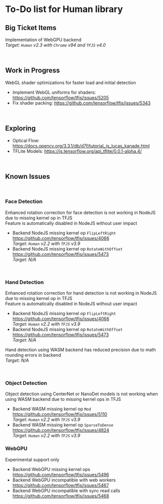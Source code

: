 # To-Do list for Human library

## Big Ticket Items

Implementation of WebGPU backend  
*Target: `Human` v2.3 with `Chrome` v94 and `TFJS` v4.0*

<br>

## Work in Progress

WebGL shader optimizations for faster load and initial detection

- Implement WebGL uniforms for shaders: <https://github.com/tensorflow/tfjs/issues/5205>
- Fix shader packing: <https://github.com/tensorflow/tfjs/issues/5343>

<br>

## Exploring

- Optical Flow: <https://docs.opencv.org/3.3.1/db/d7f/tutorial_js_lucas_kanade.html>
- TFLite Models: <https://js.tensorflow.org/api_tflite/0.0.1-alpha.4/>

<br>

## Known Issues

<br>

### Face Detection

Enhanced rotation correction for face detection is not working in NodeJS due to missing kernel op in TFJS  
Feature is automatically disabled in NodeJS without user impact  

- Backend NodeJS missing kernel op `FlipLeftRight`  
  <https://github.com/tensorflow/tfjs/issues/4066>  
  *Target: `Human` v2.2 with `TFJS` v3.9*
- Backend NodeJS missing kernel op `RotateWithOffset`  
  <https://github.com/tensorflow/tfjs/issues/5473>  
  *Target: N/A*

<br>

### Hand Detection

Enhanced rotation correction for hand detection is not working in NodeJS due to missing kernel op in TFJS  
Feature is automatically disabled in NodeJS without user impact  

- Backend NodeJS missing kernel op `FlipLeftRight`  
  <https://github.com/tensorflow/tfjs/issues/4066>  
  *Target: `Human` v2.2 with `TFJS` v3.9*
- Backend NodeJS missing kernel op `RotateWithOffset`  
  <https://github.com/tensorflow/tfjs/issues/5473>  
  *Target: N/A*

Hand detection using WASM backend has reduced precision due to math rounding errors in backend  
*Target: N/A*

<br>

### Object Detection

Object detection using CenterNet or NanoDet models is not working when using WASM backend due to missing kernel ops in TFJS  

- Backend WASM missing kernel op `Mod`  
  <https://github.com/tensorflow/tfjs/issues/5110>  
  *Target: `Human` v2.2 with `TFJS` v3.9*
- Backend WASM missing kernel op `SparseToDense`  
  <https://github.com/tensorflow/tfjs/issues/4824>  
  *Target: `Human` v2.2 with `TFJS` v3.9*

### WebGPU

Experimental support only

- Backend WebGPU missing kernel ops
  <https://github.com/tensorflow/tfjs/issues/5496>
- Backend WebGPU incompatible with web workers
  <https://github.com/tensorflow/tfjs/issues/5467>
- Backend WebGPU incompatible with sync read calls
  <https://github.com/tensorflow/tfjs/issues/5468>
